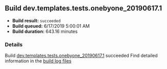 ## Build dev.templates.tests.onebyone_20190617.1
- **Build result:** `succeeded`
- **Build queued:** 6/17/2019 5:00:01 AM
- **Build duration:** 643.16 minutes
### Details
Build [dev.templates.tests.onebyone_20190617.1](https://winappstudio.visualstudio.com/web/build.aspx?pcguid=a4ef43be-68ce-4195-a619-079b4d9834c2&builduri=vstfs%3a%2f%2f%2fBuild%2fBuild%2f28651) succeeded
Find detailed information in the [build log files](https://uwpctdiags.blob.core.windows.net/buildlogs/dev.templates.tests.onebyone_20190617.1_logs.zip)
